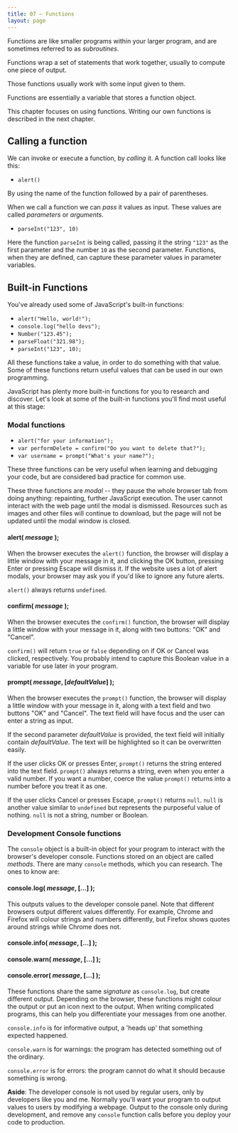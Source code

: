 ```yaml
---
title: 07 – Functions
layout: page
---
```

<!--  SY 27/1/15
 you may well get into these points in later chapters, but these  have spring to mind while I'm reading this for the first time

naming conventions ?
Why do we write functions?
When do we use them?
Where do we write them?
How does our web page get hold of them?
What is a parameter, or an argument, and when should we use each term?
What is "return" and how do we use it?  -

A very good coding mate who used to come along to the PHP group we had here years ago described his functions as "storing his genius".
He said he used to go into an almost trance like state while writing them, usually late at night, then in the morning be quite surprised by how clever he had been.

We should also strongly emphasise the absolute necessity of good clear naming conventions (self-commenting identifiers) and of commenting all except the simplest and clearly named functions with
a) the overall picture
b) the parameters that are requires
3) what is returned

I also insist that the students write their pseudocode in comments above any function they are working on - they can eliminate them when everything is perfect - but their comments should make the intention of the function perfectly clear
so that all that any other programmer has to do is read the comment and confirm that the code does what is intended.  They should never have to work it out for themselves.
Excessive commenting is discouraged, and comments should only appear inside a function to clarify - and then preferably on the same line, tabbed over

I also like to point out that this is how programmers improve their code. They can produce a function that does something, and then improve on it without having to re-write any of the code that calls it.  
EG I provide them with an adequate example of, eg a checkEmail(), then challenge them to apply kaizen until they are happy with it, to encourage them to find their own best practices.  
Perhaps you could provide an example of this process.

-->


Functions are like smaller programs within your larger program, and are sometimes referred to as *subroutines*.

Functions wrap a set of statements that work together, usually to compute one piece of output.

Those functions usually work with some input given to them.

Functions are essentially a variable that stores a function object.

This chapter focuses on using functions. Writing our own functions is described in the next chapter.

## Calling a function

We can invoke or execute a function, by *calling* it. A function call looks like this:

* `alert()`

By using the name of the function followed by a pair of parentheses.

When we call a function we can *pass* it values as input. These values are called *parameters* or *arguments*.

* `parseInt("123", 10)`

Here the function `parseInt` is being called, passing it the string `"123"` as the first parameter and the number `10` as the second parameter. Functions, when they are defined, can capture these parameter values in parameter variables.

## Built-in Functions

You've already used some of JavaScript's built-in functions:

* `alert("Hello, world!");`
* `console.log("hello devs");`
* `Number("123.45");`
* `parseFloat("321.98");`
* `parseInt("123", 10);`

All these functions take a value, in order to do something with that value. Some of these functions return useful values that can be used in our own programming.

JavaScript has plenty more built-in functions for you to research and discover. Let's look at some of the built-in functions you'll find most useful at this stage:

### Modal functions

* `alert("for your information");`
* `var performDelete = confirm("Do you want to delete that?");`
* `var username = prompt("What's your name?");`

These three functions can be very useful when learning and debugging your code, but are considered bad practice for common use.

These three functions are *modal* -- they pause the whole browser tab from doing anything: repainting, further JavaScript execution. The user cannot interact with the web page until the modal is dismissed. Resources such as images and other files will continue to download, but the page will not be updated until the modal window is closed.

#### alert( *message* );

When the browser executes the `alert()` function, the browser will display a little window with your message in it, and clicking the OK button, pressing Enter or pressing Escape will dismiss it. If the website uses a lot of alert modals, your browser may ask you if you'd like to ignore any future alerts.

`alert()` always returns `undefined`.

#### confirm( *message* );

When the browser executes the `confirm()` function, the browser will display a little window with your message in it, along with two buttons: "OK" and "Cancel".

`confirm()` will return `true` or `false` depending on if OK or Cancel was clicked, respectively. You probably intend to capture this Boolean value in a variable for use later in your program.

#### prompt( *message*, [*defaultValue*] );

When the browser executes the `prompt()` function, the browser will display a little window with your message in it, along with a text field and two buttons "OK" and "Cancel". The text field will have focus and the user can enter a string as input.

If the second parameter *defaultValue* is provided, the text field will initially contain *defaultValue*. The text will be highlighted so it can be overwritten easily.

If the user clicks OK or presses Enter, `prompt()` returns the string entered into the text field. `prompt()` always returns a string, even when you enter a valid number. If you want a number, coerce the value `prompt()` returns into a number before you treat it as one.

If the user clicks Cancel or presses Escape, `prompt()` returns `null`. `null` is another value similar to `undefined` but represents the purposeful value of nothing. `null` is not a string, number or Boolean.

### Development Console functions

The `console` object is a built-in object for your program to interact with the browser's developer console. Functions stored on an object are called *methods*. There are many `console` methods, which you can research. The ones to know are:

#### console.log( *message*, [...] );

This outputs values to the developer console panel. Note that different browsers output different values differently. For example, Chrome and Firefox will colour strings and numbers differently, but Firefox shows quotes around strings while Chrome does not.

#### console.info( *message*, [...] );
#### console.warn( *message*, [...] );
#### console.error( *message*, [...] );

These functions share the same *signature* as `console.log`, but create different output. Depending on the browser, these functions might colour the output or put an icon next to the output. When writing complicated programs, this can help you differentiate your messages from one another.

`console.info` is for informative output, a 'heads up' that something expected happened.

`console.warn` is for warnings: the program has detected something out of the ordinary.

`console.error` is for errors: the program cannot do what it should because something is wrong.

**Aside**: The developer console is not used by regular users, only by developers like you and me. Normally you'll want your program to output values to users by modifying a webpage. Output to the console only during development, and remove any `console` function calls before you deploy your code to production.

